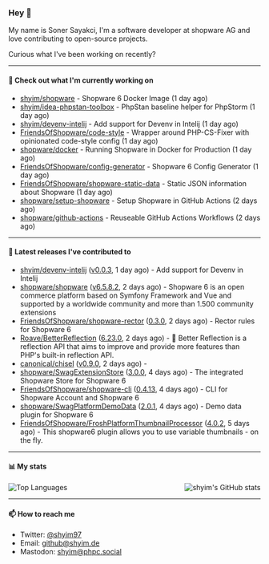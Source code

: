 ### Hey 👋

My name is Soner Sayakci, I'm a software developer at shopware AG and love contributing to open-source projects.

Curious what I've been working on recently?

---

#### 👷 Check out what I'm currently working on

- [shyim/shopware](https://github.com/shyim/shopware) - Shopware 6 Docker Image (1 day ago)
- [shyim/idea-phpstan-toolbox](https://github.com/shyim/idea-phpstan-toolbox) - PhpStan baseline helper for PhpStorm (1 day ago)
- [shyim/devenv-intelij](https://github.com/shyim/devenv-intelij) - Add support for Devenv in Intelij (1 day ago)
- [FriendsOfShopware/code-style](https://github.com/FriendsOfShopware/code-style) - Wrapper around PHP-CS-Fixer with opinionated code-style config (1 day ago)
- [shopware/docker](https://github.com/shopware/docker) - Running Shopware in Docker for Production (1 day ago)
- [FriendsOfShopware/config-generator](https://github.com/FriendsOfShopware/config-generator) - Shopware 6 Config Generator (1 day ago)
- [FriendsOfShopware/shopware-static-data](https://github.com/FriendsOfShopware/shopware-static-data) - Static JSON information about Shopware (1 day ago)
- [shopware/setup-shopware](https://github.com/shopware/setup-shopware) - Setup Shopware in GitHub Actions (2 days ago)
- [shopware/github-actions](https://github.com/shopware/github-actions) - Reuseable GitHub Actions Workflows (2 days ago)

---

#### 🔭 Latest releases I've contributed to

- [shyim/devenv-intelij](https://github.com/shyim/devenv-intelij) ([v0.0.3](https://github.com/shyim/devenv-intelij/releases/tag/v0.0.3), 1 day ago) - Add support for Devenv in Intelij
- [shopware/shopware](https://github.com/shopware/shopware) ([v6.5.8.2](https://github.com/shopware/shopware/releases/tag/v6.5.8.2), 2 days ago) - Shopware 6 is an open commerce platform based on Symfony Framework and Vue and supported by a worldwide community and more than 1.500 community extensions
- [FriendsOfShopware/shopware-rector](https://github.com/FriendsOfShopware/shopware-rector) ([0.3.0](https://github.com/FriendsOfShopware/shopware-rector/releases/tag/0.3.0), 2 days ago) - Rector rules for Shopware 6
- [Roave/BetterReflection](https://github.com/Roave/BetterReflection) ([6.23.0](https://github.com/Roave/BetterReflection/releases/tag/6.23.0), 2 days ago) - :crystal_ball: Better Reflection is a reflection API that aims to improve and provide more features than PHP&#39;s built-in reflection API.
- [canonical/chisel](https://github.com/canonical/chisel) ([v0.9.0](https://github.com/canonical/chisel/releases/tag/v0.9.0), 2 days ago) - 
- [shopware/SwagExtensionStore](https://github.com/shopware/SwagExtensionStore) ([3.0.0](https://github.com/shopware/SwagExtensionStore/releases/tag/3.0.0), 4 days ago) - The integrated Shopware Store for Shopware 6
- [FriendsOfShopware/shopware-cli](https://github.com/FriendsOfShopware/shopware-cli) ([0.4.13](https://github.com/FriendsOfShopware/shopware-cli/releases/tag/0.4.13), 4 days ago) - CLI for Shopware Account and Shopware 6
- [shopware/SwagPlatformDemoData](https://github.com/shopware/SwagPlatformDemoData) ([2.0.1](https://github.com/shopware/SwagPlatformDemoData/releases/tag/2.0.1), 4 days ago) - Demo data plugin for Shopware 6
- [FriendsOfShopware/FroshPlatformThumbnailProcessor](https://github.com/FriendsOfShopware/FroshPlatformThumbnailProcessor) ([4.0.2](https://github.com/FriendsOfShopware/FroshPlatformThumbnailProcessor/releases/tag/4.0.2), 5 days ago) - This shopware6 plugin allows you to use variable thumbnails - on the fly.

---

#### 📊 My stats

<img align="right" alt="shyim's GitHub stats" src="https://github-readme-stats.vercel.app/api?username=shyim&count_private=1&show_icons=true&" />

![Top Languages](https://github-readme-stats.vercel.app/api/top-langs/?username=shyim)

---

#### 📫 How to reach me

- Twitter: [@shyim97](https://twitter.com/shyim97)
- Email: [github@shyim.de](mailto://github@shyim.de)
- Mastodon: <a rel="me" href="https://phpc.social/@shyim">shyim@phpc.social</a>
